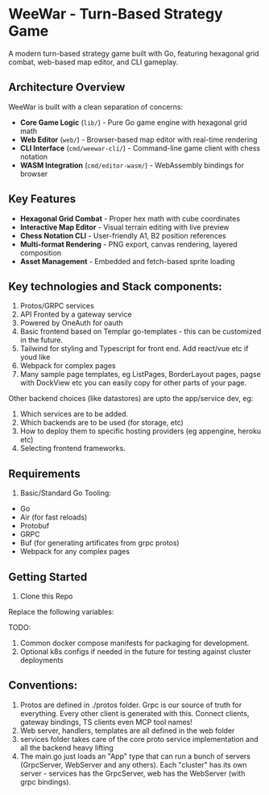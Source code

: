 # WeeWar - Turn-Based Strategy Game

A modern turn-based strategy game built with Go, featuring hexagonal grid combat, web-based map editor, and CLI gameplay.

## Architecture Overview

WeeWar is built with a clean separation of concerns:

- **Core Game Logic** (`lib/`) - Pure Go game engine with hexagonal grid math
- **Web Editor** (`web/`) - Browser-based map editor with real-time rendering
- **CLI Interface** (`cmd/weewar-cli/`) - Command-line game client with chess notation
- **WASM Integration** (`cmd/editor-wasm/`) - WebAssembly bindings for browser

## Key Features

- **Hexagonal Grid Combat** - Proper hex math with cube coordinates
- **Interactive Map Editor** - Visual terrain editing with live preview
- **Chess Notation CLI** - User-friendly A1, B2 position references
- **Multi-format Rendering** - PNG export, canvas rendering, layered composition
- **Asset Management** - Embedded and fetch-based sprite loading

## Key technologies and Stack components:

1. Protos/GRPC services
2. API Fronted by a gateway service
3. Powered by OneAuth for oauth
4. Basic frontend based on Templar go-templates - this can be customized in the future.
5. Tailwind for styling and Typescript for front end.  Add react/vue etc if youd like
6. Webpack for complex pages
7. Many sample page templates, eg ListPages, BorderLayout pages, pagse with DockView etc you can easily copy for other
   parts of your page.

Other backend choices (like datastores) are upto the app/service dev, eg:

1. Which services are to be added.
2. Which backends are to be used (for storage, etc)
3. How to deploy them to specific hosting providers (eg appengine, heroku etc)
4. Selecting frontend frameworks.

## Requirements

1. Basic/Standard Go Tooling:

* Go
* Air (for fast reloads)
* Protobuf
* GRPC
* Buf (for generating artificates from grpc protos)
* Webpack for any complex pages

## Getting Started

1. Clone this Repo

Replace the following variables:

TODO:
1. Common docker compose manifests for packaging for development.
2. Optional k8s configs if needed in the future for testing against cluster deployments

## Conventions:

1. Protos are defined in ./protos folder.  Grpc is our source of truth for everything.  Every other client is generated
   with this.   Connect clients, gateway bindings, TS clients even MCP tool names!
2. Web server, handlers, templates are all defined in the web folder
3. services folder takes care of the core proto service implementation and all the backend heavy lifting
4. The main.go just loads an "App" type that can run a bunch of servers (GrpcServer, WebServer and any others).  Each
   "cluster" has its own server - services has the GrpcServer, web has the WebServer (with grpc bindings).
